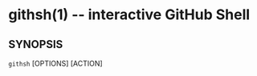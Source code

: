 githsh(1) -- interactive GitHub Shell
=====================================

## SYNOPSIS

`githsh` [OPTIONS] [ACTION]